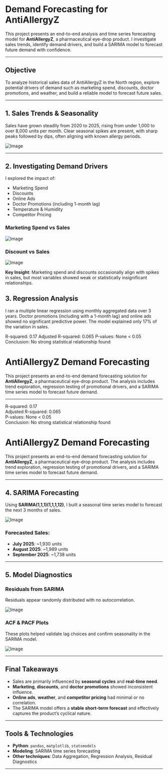 #  Demand Forecasting for AntiAllergyZ

This project presents an end-to-end analysis and time series forecasting model for **AntiAllergyZ**, a pharmaceutical eye-drop product. I investigate sales trends, identify demand drivers, and build a SARIMA model to forecast future demand with confidence.

---

##  Objective

To analyze historical sales data of AntiAllergyZ in the North region, explore potential drivers of demand such as marketing spend, discounts, doctor promotions, and weather, and build a reliable model to forecast future sales.

---

##  1. Sales Trends & Seasonality

Sales have grown steadily from 2020 to 2025, rising from under 1,000 to over 8,000 units per month. Clear seasonal spikes are present, with sharp peaks followed by dips, often aligning with known allergy periods.

![Image](https://github.com/user-attachments/assets/d37379ac-8f15-41f7-b7b8-9fcf76a9774f)

---

##  2. Investigating Demand Drivers

I explored the impact of:
- Marketing Spend
- Discounts
- Online Ads
- Doctor Promotions (including 1-month lag)
- Temperature & Humidity
- Competitor Pricing

###  Marketing Spend vs Sales
![Image](https://github.com/user-attachments/assets/7cc0c7c1-51d5-40a7-8f38-9a8bfed7136d)

###  Discount vs Sales
![Image](https://github.com/user-attachments/assets/f4082ce4-5632-42d0-a499-df3460b9d208)

**Key Insight**: Marketing spend and discounts occasionally align with spikes in sales, but most variables showed weak or statistically insignificant relationships.


##  3. Regression Analysis

I ran a multiple linear regression using monthly aggregated data over 3 years. Doctor promotions (including with a 1-month lag) and online ads showed no significant predictive power. The model explained only 17% of the variation in sales.

R-squared: 0.17
Adjusted R-squared: 0.065
P-values: None < 0.05
Conclusion: No strong statistical relationship found

#  AntiAllergyZ Demand Forecasting

This project presents an end-to-end demand forecasting solution for **AntiAllergyZ**, a pharmaceutical eye-drop product. The analysis includes trend exploration, regression testing of promotional drivers, and a SARIMA time series model to forecast future demand.

---

R-squared: 0.17  
Adjusted R-squared: 0.065  
P-values: None < 0.05  
Conclusion: No strong statistical relationship found

#  AntiAllergyZ Demand Forecasting

This project presents an end-to-end demand forecasting solution for **AntiAllergyZ**, a pharmaceutical eye-drop product. The analysis includes trend exploration, regression testing of promotional drivers, and a SARIMA time series model to forecast future demand.

---

##  4. SARIMA Forecasting

Using **SARIMA(1,1,1)(1,1,1,12)**, I built a seasonal time series model to forecast the next 3 months of sales.

![Image](https://github.com/user-attachments/assets/698119fa-801d-4e4c-a7fe-fb55b682839b)

### Forecasted Sales:
- **July 2025**: ~1,930 units  
- **August 2025**: ~1,989 units  
- **September 2025**: ~1,738 units  

---

##  5. Model Diagnostics

###  Residuals from SARIMA  
Residuals appear randomly distributed with no autocorrelation.

![Image](https://github.com/user-attachments/assets/583dcc32-25c4-4a12-917e-2339d4211cf0)

###  ACF & PACF Plots  
These plots helped validate lag choices and confirm seasonality in the SARIMA model.

![Image](https://github.com/user-attachments/assets/c37ae1bd-8c0b-46ef-96a0-b5d5ddddbce1)

---

##  Final Takeaways

- Sales are primarily influenced by **seasonal cycles** and **real-time need**.
- **Marketing**, **discounts**, and **doctor promotions** showed inconsistent influence.
- **Online ads**, **weather**, and **competitor pricing** had minimal or no correlation.
- The SARIMA model offers a **stable short-term forecast** and effectively captures the product’s cyclical nature.

---

##  Tools & Technologies

- **Python**: `pandas`, `matplotlib`, `statsmodels`
- **Modeling**: SARIMA time series forecasting
- **Other techniques**: Data Aggregation, Regression Analysis, Residual Diagnostics

---



